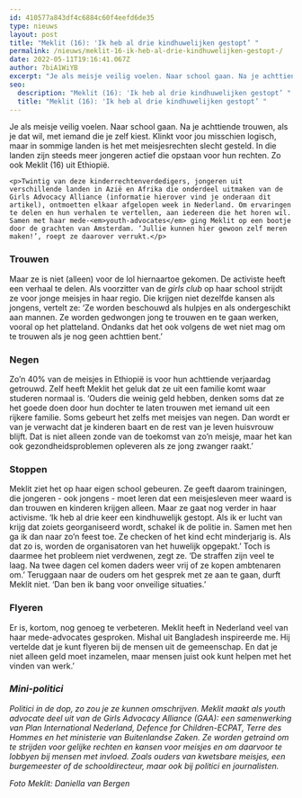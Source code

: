 ```yaml
---
id: 410577a843df4c6884c60f4eefd6de35
type: nieuws
layout: post
title: "Meklit (16): 'Ik heb al drie kindhuwelijken gestopt’ "
permalink: /nieuws/meklit-16-ik-heb-al-drie-kindhuwelijken-gestopt-/
date: 2022-05-11T19:16:41.067Z
author: 7biA1WiYB
excerpt: "Je als meisje veilig voelen. Naar school gaan. Na je achttiende trouwen, als je dat wil, met iemand die je zelf kiest. Klinkt voor jou misschien logisch, maar in sommige landen is het met meisjesrechten slecht gesteld. In die landen zijn steeds meer jongeren actief die opstaan voor hun rechten. Zo ook Meklit (16) uit Ethiopië.  "
seo:
  description: "Meklit (16): 'Ik heb al drie kindhuwelijken gestopt’ "
  title: "Meklit (16): 'Ik heb al drie kindhuwelijken gestopt’ "
---
```

Je als meisje veilig voelen. Naar school gaan. Na je achttiende trouwen, als je dat wil, met iemand die je zelf kiest. Klinkt voor jou misschien logisch, maar in sommige landen is het met meisjesrechten slecht gesteld. In die landen zijn steeds meer jongeren actief die opstaan voor hun rechten. Zo ook Meklit (16) uit Ethiopië.  

    <p>Twintig van deze kinderrechtenverdedigers, jongeren uit verschillende landen in Azië en Afrika die onderdeel uitmaken van de Girls Advocacy Alliance (informatie hierover vind je onderaan dit artikel), ontmoetten elkaar afgelopen week in Nederland. Om ervaringen te delen en hun verhalen te vertellen, aan iedereen die het horen wil. Samen met haar mede-<em>youth-advocates</em> ging Meklit op een bootje door de grachten van Amsterdam. ‘Jullie kunnen hier gewoon zelf meren maken!’, roept ze daarover verrukt.</p>
<h3>Trouwen</h3>
<p>Maar ze is niet (alleen) voor de lol hiernaartoe gekomen. De activiste heeft een verhaal te delen. Als voorzitter van de <em>girls club</em> op haar school strijdt ze voor jonge meisjes in haar regio. Die krijgen niet dezelfde kansen als jongens, vertelt ze: ‘Ze worden beschouwd als hulpjes en als ondergeschikt aan mannen. Ze worden gedwongen jong te trouwen en te gaan werken, vooral op het platteland. Ondanks dat het ook volgens de wet niet mag om te trouwen als je nog geen achttien bent.’</p>
<h3>Negen</h3>
<p>Zo’n 40% van de meisjes in Ethiopië is voor hun achttiende verjaardag getrouwd. Zelf heeft Meklit het geluk dat ze uit een familie komt waar studeren normaal is. ‘Ouders die weinig geld hebben, denken soms dat ze het goede doen door hun dochter te laten trouwen met iemand uit een rijkere familie. Soms gebeurt het zelfs met meisjes van negen. Dan wordt er van je verwacht dat je kinderen baart en de rest van je leven huisvrouw blijft. Dat is niet alleen zonde van de toekomst van zo’n meisje, maar het kan ook gezondheidsproblemen opleveren als ze jong zwanger raakt.’</p>
<h3>Stoppen</h3>
<p>Meklit ziet het op haar eigen school gebeuren. Ze geeft daarom trainingen, die jongeren - ook jongens - moet leren dat een meisjesleven meer waard is dan trouwen en kinderen krijgen alleen. Maar ze gaat nog verder in haar activisme. ‘Ik heb al drie keer een kindhuwelijk gestopt. Als ik er lucht van krijg dat zoiets georganiseerd wordt, schakel ik de politie in. Samen met hen ga ik dan naar zo’n feest toe. Ze checken of het kind echt minderjarig is. Als dat zo is, worden de organisatoren van het huwelijk opgepakt.’ Toch is daarmee het probleem niet verdwenen, zegt ze. ‘De straffen zijn veel te laag. Na twee dagen cel komen daders weer vrij of ze kopen ambtenaren om.’ Teruggaan naar de ouders om het gesprek met ze aan te gaan, durft Meklit niet. ‘Dan ben ik bang voor onveilige situaties.’</p>
<h3>Flyeren</h3>
<p>Er is, kortom, nog genoeg te verbeteren. Meklit heeft in Nederland veel van haar mede-advocates gesproken. Mishal uit Bangladesh inspireerde me. Hij vertelde dat je kunt flyeren bij de mensen uit de gemeenschap. En dat je niet alleen geld moet inzamelen, maar mensen juist ook kunt helpen met het vinden van werk.’</p>
<h3><em>Mini-politici</em></h3>
<p><em>Politici in de dop, zo zou je ze kunnen omschrijven. Meklit maakt als youth advocate deel uit van de Girls Advocacy Alliance (GAA): een samenwerking van Plan International Nederland, Defence for Children-ECPAT, Terre des Hommes en het ministerie van Buitenlandse Zaken. Ze worden getraind om te strijden voor gelijke rechten en kansen voor meisjes en om daarvoor te lobbyen bij mensen met invloed. Zoals ouders van kwetsbare meisjes, een burgemeester of de schooldirecteur, maar ook bij politici en journalisten.</em></p>
<p><em>Foto Meklit: Daniella van Bergen</em></p>  
